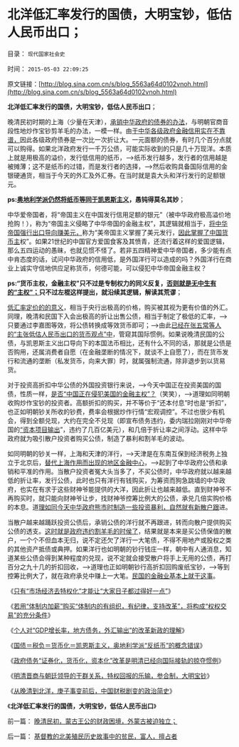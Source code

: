 # 北洋低汇率发行的国债，大明宝钞，低估人民币出口；

目录： `现代国家社会史` 

时间： `2015-05-03 22:09:25` 

原文链接：[http://blog.sina.com.cn/s/blog_5563a64d0102vnoh.html](http://blog.sina.com.cn/s/blog_5563a64d0102vnoh.html)

**北洋低汇率发行的国债，大明宝钞，低估人民币出口**；

晚清民初时期的上海（少量在天津），[承销中华政府的债券的办法](../../../2015/4/30/明清的晋商，上海的洋行，政府债务的“资本化”.md)，与明朝官商音段性地炒作宝钞剪羊毛的办法，一模一样。由[于中华各级政府金融信用实在不靠谱，](../../../2015/4/29/“货币化”是政府债务的后果，不是“解决办法”；.md)因此各级政府债券是一次比一次折让大。一元面额的债券，有时几个百分点就可以购得。如果北洋政府发行一千万公债，可能实际收到的只是几十万现洋。本质上就是用极高的溢价，发行低信用的纸币，——>纸币发行越多，发行者的信用越是被摊薄；这不是纸币的过错，而是发行者的选择，——>然后收购具备国际信用的金银硬通货，相当于今天的外汇及外汇券。在当时就是袁大头和洋行发行的足额银元。

**ps:[奥地利学派仍然将纸币等同于凯恩斯主义](../../../2014/9/19/现代经济学的“现代≠科学”，奥地利学派的错误，及凯恩斯中的正确.md)，愚钝得莫名其妙**；

中华爱帝国者，将“帝国主义在中国发行信用足额的银元”（被中华政府极高溢价地抢购！），称为“帝国主义侵略了中华帝国的金融主权”，其逻辑就相当于，[将中华帝国强行出口导向赚美元，](../../../2014/2/17/“资本项目输出”只是不肯认错的赌徒加本.md)称为“美帝国主义掌握了美元发行，[因此掌握了中国货币主](../../../2012/6/25/“货币主权”仅适用于无限（赤字＝国债＝税收）.md)权”。如果21世纪的中国官方爱国食客及其愤青，还流行着这样的爱国逻辑，那么五四运动的愚昧，也就见惯不怪了。若非五四精神爱中华帝国者，多少能有点中肯态度的话，试问中华政府的信用低，是外国洋行可以造成的吗？外国洋行在商业上诚实守信地供应足称货币，何德可能，可以侵犯中华帝国金融主权？

**ps:“货币主权，金融主权”只不过是专制权力的同义反复，[否则就是无中生有的“主权”；](../../../2012/6/26/民主社会的政府不代表国家，与朕即国家.md)只不过左棍这样提出，就沿续其逻辑，解读其荒谬**；

[低汇率定价的的意义](../../../2009/4/30/低估汇率出口的局部阶层蝇头小利.md)，相当于央行出极高的价格，购买被其视为更有价值的外汇。同理，晚清和民国下入会出极高的折让出售公债，相当于制定了极低的汇率，——>只要通过李嘉图等效，将公债转换成等效货币即可；——>由此[已经在张五常等人的“主张低估人民币出口的货币观点”中](../../../2009/7/23/张五常大师对现代经济学的贡献史无前例.md)，管窥其国际惯例。如果说晚清民国的公债，与凯恩斯主义出口导向下的本国法币相比，还有什么不同的话，那就是公债是否购用，还属消费者自愿（在金融垄断的情况下，就谈不上自愿了），而在货币发行和流通的垄断（私发货币，向来大罪）时，就属强制流通，除非退步到以货易货。

对于投资高折扣中华公债的外国投资银行来说，——>今天中国正在投资美国的国债，性质一样，[是否“中国正在侵犯美国的金融主权”？](../../../2011/1/6/美国是税收最轻赤字最小的国家.md)（笑笑），——>道理如同明朝收购炒作宝钞的投资者。高额折扣的购买，并不等价于“还本付息”时也是“折扣”，也正如明朝钞关所收的钞费，费率会根据炒作行情“宏观调控”。不过也很少有机会，得到全额兑现，大约在完全不兑现（即宣布债务违约，委内瑞拉刚刚对中华帝国的[“资本项目输出](../../../2008/7/17/在中国手中的外汇不是钱.md)”，违约了几百亿美元），和几倍于折让率之间浮动。这样中华政府就为吸引散户投资者购买公债，制造了暴利和割羊毛的波动。

如同明朝的钞关一样，上海和天津的洋行，——>天津是在东南互保到经济税务上独立于北京后，[替代上海作用而出现的地区金融中心](../../../2014/7/13/香港金融中心的本质和上海的骗局；.md)，——>起到了中华政府公债和承销和平准的作用。当散户投资者冤大头当多了，不买公债时，中华政府就以越来越低的折让率，发行公债，此时也只有洋行有钱购买，为筹资而狗急跳墙的中华政府，也实在有求于这些财神爷能提供的大洋，因此折让也越来越低。直到财神爷不再购买时，就只能向财神爷让步，找财神爷控筹比例大的公债，承兑几倍实购价格的本息。道[理如同今天中华政府熊市时制造一些投资暴利，自然就有新散户跟](../../../2007/9/1/中国股市是一个形成最大差价为目的的波段行情的市场.md)进。

当散户越来越踊跃投资公债后，承销公债的洋行就不再跟进，转而向散户提供购买公债的透支。[这时就是政府违约割羊毛的时侯了](../../../2012/11/13/约翰劳真的死了吗？股民能抵御约翰劳的诱迫吗？.md)，结果就是本来是买公债保值的散户，一个个不但血本无归，说不定还欠了洋行一大笔债，不得不用地产或股权之类的其他资产抵债或典押。如果洋行也如明朝的钞行钱庄一样，朝中有人通消息，知道某些公债会得到某种程度的兑现，说不定就会接受散户将手上无用的公债，再打百分之九十几的折扣回收，——>道理也正如明朝钞行高折扣回购废纸宝钞，——>等到控筹比例大了，就在政府承兑中赚上一大笔。[民国的金融业基本上就干这事](../../../2015/4/29/“货币化”是政府债务的后果，不是“解决办法”；.md)。

《[只有“市场经济去特权化”才能让“大家日子都过得好一点”](../../../2015/4/26/只有“市场经济去特权化”才能让“大家日子都过得好一点”.md)》

《[若用“体制内加薪”购买“体制内的有组织，有纪律，支持改革”，将构成“权权交易”的充分条件](../../../2015/4/27/“公务员加薪”的政策思路，可能有错.md)》

《[个人对“GDP增长率，地方债务，外汇输出”的改革新政的理解](../../../2015/4/28/个人对“GDP增长率，地方债务，外汇输出”的改革新政的理解.md)》

《[国债＝税负＝货币化＝凯恩斯主义，奥地利学派“反纸币”的概念错误](../../../2015/4/29/“货币化”是政府债务的后果，不是“解决办法”；.md)》

《[政府债务“证券化，货币化，资本化”改革是明清已经向国际接轨的掠夺惯例](../../../2015/4/30/明清的晋商，上海的洋行，政府债务的“资本化”.md)》

《[明清晋商与朝廷领导的干群关系，特权回报的乐输，参合制，大明宝钞](../../../2015/5/1/明清晋商与中央领导的干群关系.md)》

《[从晚清到北洋，庚子事变前后，中国财税剧变的政治简史](../../../2015/5/2/从晚清到北洋，庚子事变前后，中国财税剧变的政治简史；.md)》

《**北洋低汇率发行的国债，大明宝钞，低估人民币出口**》

前一篇： [晚清民初，蒙古王公的财政困境，外蒙古被迫独立；](../../../2015/5/4/晚清民初，蒙古王公的财政困境，外蒙古被迫独立；.md)

后一篇： [基督教的北美殖民历史故事中的贫民，富人，擅占者](../../../2015/5/3/基督教的北美殖民历史故事中的贫民，富人，擅占者.md)

